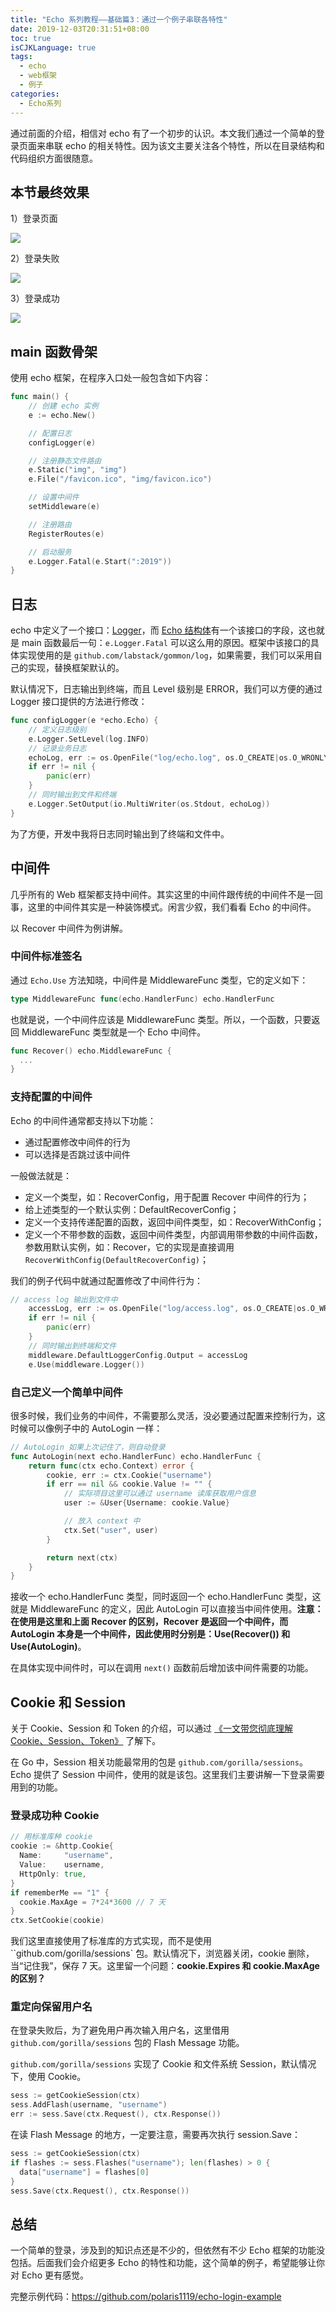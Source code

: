 ```yaml
---
title: "Echo 系列教程——基础篇3：通过一个例子串联各特性"
date: 2019-12-03T20:31:51+08:00
toc: true
isCJKLanguage: true
tags: 
  - echo
  - web框架
  - 例子
categories:
  - Echo系列
---
```


通过前面的介绍，相信对 echo 有了一个初步的认识。本文我们通过一个简单的登录页面来串联 echo 的相关特性。因为该文主要关注各个特性，所以在目录结构和代码组织方面很随意。

## 本节最终效果

1）登录页面

![](imgs/login.png)

2）登录失败

![](imgs/login-fail.png)

3）登录成功

![](imgs/login-success.png)

## main 函数骨架

使用 echo 框架，在程序入口处一般包含如下内容：

```go
func main() {
	// 创建 echo 实例
	e := echo.New()

	// 配置日志
	configLogger(e)

	// 注册静态文件路由
	e.Static("img", "img")
	e.File("/favicon.ico", "img/favicon.ico")

	// 设置中间件
	setMiddleware(e)

	// 注册路由
	RegisterRoutes(e)

	// 启动服务
	e.Logger.Fatal(e.Start(":2019"))
}
```

## 日志

echo 中定义了一个接口：[Logger](https://pkg.go.dev/github.com/labstack/echo?tab=doc#Logger)，而 [Echo 结构体](https://pkg.go.dev/github.com/labstack/echo?tab=doc#Echo)有一个该接口的字段，这也就是 main 函数最后一句：`e.Logger.Fatal` 可以这么用的原因。框架中该接口的具体实现使用的是 `github.com/labstack/gommon/log`，如果需要，我们可以采用自己的实现，替换框架默认的。

默认情况下，日志输出到终端，而且 Level 级别是 ERROR，我们可以方便的通过 Logger 接口提供的方法进行修改：

```go
func configLogger(e *echo.Echo) {
	// 定义日志级别
	e.Logger.SetLevel(log.INFO)
	// 记录业务日志
	echoLog, err := os.OpenFile("log/echo.log", os.O_CREATE|os.O_WRONLY|os.O_APPEND, 0644)
	if err != nil {
		panic(err)
	}
	// 同时输出到文件和终端
	e.Logger.SetOutput(io.MultiWriter(os.Stdout, echoLog))
}
```

为了方便，开发中我将日志同时输出到了终端和文件中。

## 中间件

几乎所有的 Web 框架都支持中间件。其实这里的中间件跟传统的中间件不是一回事，这里的中间件其实是一种装饰模式。闲言少叙，我们看看 Echo 的中间件。

以 Recover 中间件为例讲解。

### 中间件标准签名

通过 `Echo.Use` 方法知晓，中间件是 MiddlewareFunc 类型，它的定义如下：

```go
type MiddlewareFunc func(echo.HandlerFunc) echo.HandlerFunc
```

也就是说，一个中间件应该是 MiddlewareFunc 类型。所以，一个函数，只要返回 MiddlewareFunc 类型就是一个 Echo 中间件。

```go
func Recover() echo.MiddlewareFunc {
  ...
}
```

### 支持配置的中间件

Echo 的中间件通常都支持以下功能：

- 通过配置修改中间件的行为
- 可以选择是否跳过该中间件

一般做法就是：

- 定义一个类型，如：RecoverConfig，用于配置 Recover 中间件的行为；
- 给上述类型的一个默认实例：DefaultRecoverConfig；
- 定义一个支持传递配置的函数，返回中间件类型，如：RecoverWithConfig；
- 定义一个不带参数的函数，返回中间件类型，内部调用带参数的中间件函数，参数用默认实例，如：Recover，它的实现是直接调用 `RecoverWithConfig(DefaultRecoverConfig)`；

我们的例子代码中就通过配置修改了中间件行为：

```go
// access log 输出到文件中
	accessLog, err := os.OpenFile("log/access.log", os.O_CREATE|os.O_WRONLY|os.O_APPEND, 0644)
	if err != nil {
		panic(err)
	}
	// 同时输出到终端和文件
	middleware.DefaultLoggerConfig.Output = accessLog
	e.Use(middleware.Logger())
```

### 自己定义一个简单中间件

很多时候，我们业务的中间件，不需要那么灵活，没必要通过配置来控制行为，这时候可以像例子中的 AutoLogin 一样：

```go
// AutoLogin 如果上次记住了，则自动登录
func AutoLogin(next echo.HandlerFunc) echo.HandlerFunc {
	return func(ctx echo.Context) error {
		cookie, err := ctx.Cookie("username")
		if err == nil && cookie.Value != "" {
			// 实际项目这里可以通过 username 读库获取用户信息
			user := &User{Username: cookie.Value}

			// 放入 context 中
			ctx.Set("user", user)
		}

		return next(ctx)
	}
}
```

接收一个 echo.HandlerFunc 类型，同时返回一个 echo.HandlerFunc 类型，这就是 MiddlewareFunc 的定义，因此 AutoLogin 可以直接当中间件使用。**注意：在使用是这里和上面 Recover 的区别，Recover 是返回一个中间件，而 AutoLogin 本身是一个中间件，因此使用时分别是：Use(Recover()) 和 Use(AutoLogin)**。

在具体实现中间件时，可以在调用 `next()` 函数前后增加该中间件需要的功能。

## Cookie 和 Session

关于 Cookie、Session 和 Token 的介绍，可以通过 [《一文带您彻底理解Cookie、Session、Token》](https://cloud.tencent.com/developer/article/1542456) 了解下。

在 Go 中，Session 相关功能最常用的包是 `github.com/gorilla/sessions`。Echo 提供了 Session 中间件，使用的就是该包。这里我们主要讲解一下登录需要用到的功能。

### 登录成功种 Cookie

```go
// 用标准库种 cookie
cookie := &http.Cookie{
  Name:     "username",
  Value:    username,
  HttpOnly: true,
}
if rememberMe == "1" {
  cookie.MaxAge = 7*24*3600	// 7 天
}
ctx.SetCookie(cookie)
```

我们这里直接使用了标准库的方式实现，而不是使用 ``github.com/gorilla/sessions` 包。默认情况下，浏览器关闭，cookie 删除，当“记住我”，保存 7 天。这里留一个问题：**cookie.Expires 和 cookie.MaxAge 的区别？**

### 重定向保留用户名

在登录失败后，为了避免用户再次输入用户名，这里借用 `github.com/gorilla/sessions` 包的 Flash Message 功能。

`github.com/gorilla/sessions` 实现了 Cookie 和文件系统 Session，默认情况下，使用 Cookie。

```go
sess := getCookieSession(ctx)
sess.AddFlash(username, "username")
err := sess.Save(ctx.Request(), ctx.Response())
```

在读 Flash Message 的地方，一定要注意，需要再次执行 session.Save：

```go
sess := getCookieSession(ctx)
if flashes := sess.Flashes("username"); len(flashes) > 0 {
  data["username"] = flashes[0]
}
sess.Save(ctx.Request(), ctx.Response())
```

## 总结

一个简单的登录，涉及到的知识点还是不少的，但依然有不少 Echo 框架的功能没包括。后面我们会介绍更多 Echo 的特性和功能，这个简单的例子，希望能够让你对 Echo 更有感觉。

完整示例代码：<https://github.com/polaris1119/echo-login-example>
